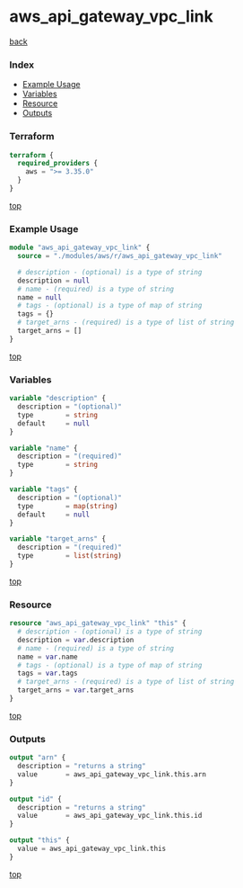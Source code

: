 # aws_api_gateway_vpc_link

[back](../aws.md)

### Index

- [Example Usage](#example-usage)
- [Variables](#variables)
- [Resource](#resource)
- [Outputs](#outputs)

### Terraform

```terraform
terraform {
  required_providers {
    aws = ">= 3.35.0"
  }
}
```

[top](#index)

### Example Usage

```terraform
module "aws_api_gateway_vpc_link" {
  source = "./modules/aws/r/aws_api_gateway_vpc_link"

  # description - (optional) is a type of string
  description = null
  # name - (required) is a type of string
  name = null
  # tags - (optional) is a type of map of string
  tags = {}
  # target_arns - (required) is a type of list of string
  target_arns = []
}
```

[top](#index)

### Variables

```terraform
variable "description" {
  description = "(optional)"
  type        = string
  default     = null
}

variable "name" {
  description = "(required)"
  type        = string
}

variable "tags" {
  description = "(optional)"
  type        = map(string)
  default     = null
}

variable "target_arns" {
  description = "(required)"
  type        = list(string)
}
```

[top](#index)

### Resource

```terraform
resource "aws_api_gateway_vpc_link" "this" {
  # description - (optional) is a type of string
  description = var.description
  # name - (required) is a type of string
  name = var.name
  # tags - (optional) is a type of map of string
  tags = var.tags
  # target_arns - (required) is a type of list of string
  target_arns = var.target_arns
}
```

[top](#index)

### Outputs

```terraform
output "arn" {
  description = "returns a string"
  value       = aws_api_gateway_vpc_link.this.arn
}

output "id" {
  description = "returns a string"
  value       = aws_api_gateway_vpc_link.this.id
}

output "this" {
  value = aws_api_gateway_vpc_link.this
}
```

[top](#index)